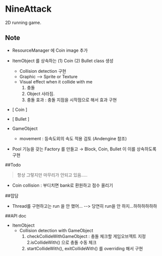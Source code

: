 # NineAttack
2D running game.

## Note
- ResourceManager 에 Coin image 추가
- ItemObject 를 상속하는 (1) Coin (2) Bullet class 생성
    - Collision detection 구현
    - Graphic --> Sprite or Texture
    - Visual effect when it collide with me
        1. 충돌
        2. Object 사라짐.
        3. 충돌 효과 : 충돌 지점을 시작점으로 해서 효과 구현
- [ Coin ]

- [ Bullet ]

- GameObject
    - movement : 등속도외의 속도 적용 검토 (Andengine 참조)

- Pool 기능을 갖는 Factory 를 만들고 → Block, Coin, Bullet 이 이를 상속하도록 구현

##Todo
> 항상 그렇지만 마무리가 안되고 있음.....
- Coin collision : 부디치면 bank로 환원하고 점수 올리기


##잡담
- Thread를 구현하고는 run 을 안 했어... --> 당연히 run을 안 하지...하하하하하하

##API doc
* ItemObject
    * Collision detection with GameObject
        1. checkCollideWithGameObject : 충돌 체크할 게임오브젝트 지정
        2.isCollideWith() 으로 충돌 수동 체크
        3. startCollideWith(), exitCollideWith() 를 overriding 해서 구현